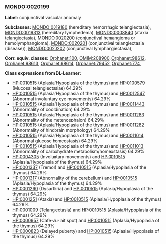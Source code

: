 
### [MONDO:0020199](http://purl.obolibrary.org/obo/MONDO_0020199)
**Label:** conjunctival vascular anomaly

**Subclasses:** [MONDO:0019180](http://purl.obolibrary.org/obo/MONDO_0019180) (hereditary hemorrhagic telangiectasia), [MONDO:0019313](http://purl.obolibrary.org/obo/MONDO_0019313) (hereditary lymphedema), [MONDO:0008840](http://purl.obolibrary.org/obo/MONDO_0008840) (ataxia telangiectasia), [MONDO:0020200](http://purl.obolibrary.org/obo/MONDO_0020200) (conjunctival hemangioma or hemolymphangioma), [MONDO:0020201](http://purl.obolibrary.org/obo/MONDO_0020201) (conjunctival telangiectasia (disease)), [MONDO:0020202](http://purl.obolibrary.org/obo/MONDO_0020202) (conjunctival lymphangiectasia), 

**Corr. equiv. classes:** [Orphanet:100](http://www.orpha.net/ORDO/Orphanet_100), [OMIM:208900](http://purl.obolibrary.org/obo/OMIM_208900), [Orphanet:98612](http://www.orpha.net/ORDO/Orphanet_98612), [Orphanet:98613](http://www.orpha.net/ORDO/Orphanet_98613), [Orphanet:98614](http://www.orpha.net/ORDO/Orphanet_98614), [Orphanet:79452](http://www.orpha.net/ORDO/Orphanet_79452), [Orphanet:774](http://www.orpha.net/ORDO/Orphanet_774), 

**Class expressions from DL-Learner:**

- [HP:0010515](http://purl.obolibrary.org/obo/HP_0010515) (Aplasia/Hypoplasia of the thymus) and [HP:0100579](http://purl.obolibrary.org/obo/HP_0100579) (Mucosal telangiectasiae) 64.29%
- [HP:0010515](http://purl.obolibrary.org/obo/HP_0010515) (Aplasia/Hypoplasia of the thymus) and [HP:0012547](http://purl.obolibrary.org/obo/HP_0012547) (Abnormal involuntary eye movements) 64.29%
- [HP:0010515](http://purl.obolibrary.org/obo/HP_0010515) (Aplasia/Hypoplasia of the thymus) and [HP:0011443](http://purl.obolibrary.org/obo/HP_0011443) (Abnormality of coordination) 64.29%
- [HP:0010515](http://purl.obolibrary.org/obo/HP_0010515) (Aplasia/Hypoplasia of the thymus) and [HP:0011283](http://purl.obolibrary.org/obo/HP_0011283) (Abnormality of the metencephalon) 64.29%
- [HP:0010515](http://purl.obolibrary.org/obo/HP_0010515) (Aplasia/Hypoplasia of the thymus) and [HP:0011282](http://purl.obolibrary.org/obo/HP_0011282) (Abnormality of hindbrain morphology) 64.29%
- [HP:0010515](http://purl.obolibrary.org/obo/HP_0010515) (Aplasia/Hypoplasia of the thymus) and [HP:0011014](http://purl.obolibrary.org/obo/HP_0011014) (Abnormal glucose homeostasis) 64.29%
- [HP:0010515](http://purl.obolibrary.org/obo/HP_0010515) (Aplasia/Hypoplasia of the thymus) and [HP:0011013](http://purl.obolibrary.org/obo/HP_0011013) (Abnormality of carbohydrate metabolism/homeostasis) 64.29%
- [HP:0004305](http://purl.obolibrary.org/obo/HP_0004305) (Involuntary movements) and [HP:0010515](http://purl.obolibrary.org/obo/HP_0010515) (Aplasia/Hypoplasia of the thymus) 64.29%
- [HP:0001337](http://purl.obolibrary.org/obo/HP_0001337) (Tremor) and [HP:0010515](http://purl.obolibrary.org/obo/HP_0010515) (Aplasia/Hypoplasia of the thymus) 64.29%
- [HP:0001317](http://purl.obolibrary.org/obo/HP_0001317) (Abnormality of the cerebellum) and [HP:0010515](http://purl.obolibrary.org/obo/HP_0010515) (Aplasia/Hypoplasia of the thymus) 64.29%
- [HP:0001260](http://purl.obolibrary.org/obo/HP_0001260) (Dysarthria) and [HP:0010515](http://purl.obolibrary.org/obo/HP_0010515) (Aplasia/Hypoplasia of the thymus) 64.29%
- [HP:0001251](http://purl.obolibrary.org/obo/HP_0001251) (Ataxia) and [HP:0010515](http://purl.obolibrary.org/obo/HP_0010515) (Aplasia/Hypoplasia of the thymus) 64.29%
- [HP:0001009](http://purl.obolibrary.org/obo/HP_0001009) (Telangiectasia) and [HP:0010515](http://purl.obolibrary.org/obo/HP_0010515) (Aplasia/Hypoplasia of the thymus) 64.29%
- [HP:0000957](http://purl.obolibrary.org/obo/HP_0000957) (Cafe-au-lait spot) and [HP:0010515](http://purl.obolibrary.org/obo/HP_0010515) (Aplasia/Hypoplasia of the thymus) 64.29%
- [HP:0000823](http://purl.obolibrary.org/obo/HP_0000823) (Delayed puberty) and [HP:0010515](http://purl.obolibrary.org/obo/HP_0010515) (Aplasia/Hypoplasia of the thymus) 64.29%


